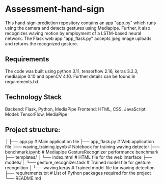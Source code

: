 # Assessment-hand-sign
This hand-sign-prediction repository contains an app "app.py" which runs using the camera and detects gestures using Mediapipe. Further, it also recognizes waving motion by employment of a LSTM-based neural network. The Flask web app "app_flask.py" accepts jpeg image uploads and returns the recognized gesture.

## Requirements
The code was built using python 3.11, tensorflow 2.16, keras 3.3.3, mediapipe 0.10 and openCV 4.10. Further details can be found in requirements.txt.

## Technology Stack
Backend: Flask, Python, MediaPipe
Frontend: HTML, CSS, JavaScript
Model: TensorFlow, MediaPipe

## Project structure:
│
├── app.py                  # Main application file
├── app_flask.py            # Web application file
├── waving_training.ipynb   # Notebook for training waving detector
├── benchmark.ipynb         # Mediapipe GestureRecognizer performance benchmark
├── templates/
│   └── index.html          # HTML file for the web interface
├── models/
│   └── gesture_recognizer.task  # Trained model file for gesture recognition
│   └── waving.keras        # Trained model file for waving detection
├── requirements.txt        # List of Python packages required for the project
└── README.md 
